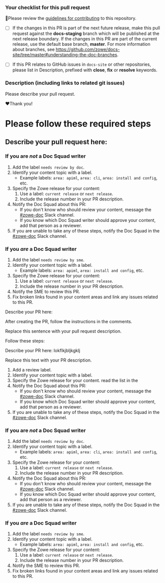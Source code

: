 ### Your checklist for this pull request
🚨Please review the [guidelines for contributing](../docs/contribute/contributing.md) to this repository.

- [ ] If the changes in this PR is part of the next future release, make this pull request against the **docs-staging** branch which will be published at the next release boundary. If the changes in this PR are part of the current release, use the default base branch, **master**. For more information about branches, see https://github.com/zowe/docs-site/tree/master#understanding-the-doc-branches. 
      
- [ ] If this PR relates to GitHub issues in `docs-site` or other repositories, please list in Description, prefixed with **close**, **fix** or **resolve** keywords.

### Description (including links to related git issues)
Please describe your pull request.

:heart:Thank you!


# Please follow these required steps

## Describe your pull request here: 

<!-- Thanks for deciding to open an issue! Before submitting, please fill in the following information. -->

<!-- Describe your pull request here -->

### **If you are *not* a Doc Squad writer**
1. Add the label `needs review by doc`.
2. Identify your content topic with a label.
    - Example labels: `area: apiml`, `area: cli`, `area: install and config`, etc.
3. Specify the Zowe release for your content:
    1. Use a label: `current release` or `next release`.
    2. Include the release number in your PR description.
4. Notify the Doc Squad about this PR:
    - If you don't know who should review your content, message the [#zowe-doc](https://openmainframeproject.slack.com/archives/CC961JYMQ) Slack channel.
    - If you know which Doc Squad writer should approve your content, add that person as a reviewer.
5. If you are unable to take any of these steps, notify the Doc Squad in the [#zowe-doc](https://openmainframeproject.slack.com/archives/CC961JYMQ) Slack channel.

### **If you *are* a Doc Squad writer**
1. Add the label `needs review by sme`.
2. Identify your content topic with a label.
    - Example labels: `area: apiml`, `area: install and config`, etc.
3. Specify the Zowe release for your content:
    1. Use a label: `current release` or `next release`.
    2. Include the release number in your PR description.
4. Notify the SME to review this PR.
5. Fix broken links found in your content areas and link any issues related to this PR.




Describe your PR here:

After creating the PR, follow the instructions in the comments.



Replace this sentence with your pull request description.

Follow these steps:

Describe your PR here: lokflkjbljkgklj

Replace this text with your PR description.

1. Add a review label.
2. Identify your content topic with a label.
3. Specify the Zowe release for your content.
read the list in the 
4. Notify the Doc Squad about this PR:
    - If you don't know who should review your content, message the [#zowe-doc](https://openmainframeproject.slack.com/archives/CC961JYMQ) Slack channel.
    - If you know which Doc Squad writer should approve your content, add that person as a reviewer.
5. If you are unable to take any of these steps, notify the Doc Squad in the [#zowe-doc](https://openmainframeproject.slack.com/archives/CC961JYMQ) Slack channel.

<!-- Thanks for deciding to open an issue! Before submitting, please fill in the following information. -->



### **If you are *not* a Doc Squad writer**
1. Add the label `needs review by doc`.
2. Identify your content topic with a label.
    - Example labels: `area: apiml`, `area: cli`, `area: install and config`, etc.
3. Specify the Zowe release for your content:
    1. Use a label: `current release` or `next release`.
    2. Include the release number in your PR description.
4. Notify the Doc Squad about this PR:
    - If you don't know who should review your content, message the [#zowe-doc](https://openmainframeproject.slack.com/archives/CC961JYMQ) Slack channel.
    - If you know which Doc Squad writer should approve your content, add that person as a reviewer.
5. If you are unable to take any of these steps, notify the Doc Squad in the [#zowe-doc](https://openmainframeproject.slack.com/archives/CC961JYMQ) Slack channel.

### **If you *are* a Doc Squad writer**
1. Add the label `needs review by sme`.
2. Identify your content topic with a label.
    - Example labels: `area: apiml`, `area: install and config`, etc.
3. Specify the Zowe release for your content:
    1. Use a label: `current release` or `next release`.
    2. Include the release number in your PR description.
4. Notify the SME to review this PR.
5. Fix broken links found in your content areas and link any issues related to this PR.
